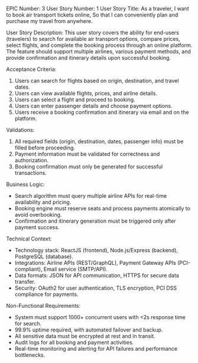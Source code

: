 EPIC Number: 3
User Story Number: 1
User Story Title: As a traveler, I want to book air transport tickets online, So that I can conveniently plan and purchase my travel from anywhere.

User Story Description: This user story covers the ability for end-users (travelers) to search for available air transport options, compare prices, select flights, and complete the booking process through an online platform. The feature should support multiple airlines, various payment methods, and provide confirmation and itinerary details upon successful booking.

Acceptance Criteria:
1. Users can search for flights based on origin, destination, and travel dates.
2. Users can view available flights, prices, and airline details.
3. Users can select a flight and proceed to booking.
4. Users can enter passenger details and choose payment options.
5. Users receive a booking confirmation and itinerary via email and on the platform.

Validations:
1. All required fields (origin, destination, dates, passenger info) must be filled before proceeding.
2. Payment information must be validated for correctness and authorization.
3. Booking confirmation must only be generated for successful transactions.

Business Logic: 
- Search algorithm must query multiple airline APIs for real-time availability and pricing.
- Booking engine must reserve seats and process payments atomically to avoid overbooking.
- Confirmation and itinerary generation must be triggered only after payment success.

Technical Context:
- Technology stack: ReactJS (frontend), Node.js/Express (backend), PostgreSQL (database).
- Integrations: Airline APIs (REST/GraphQL), Payment Gateway APIs (PCI-compliant), Email service (SMTP/API).
- Data formats: JSON for API communication, HTTPS for secure data transfer.
- Security: OAuth2 for user authentication, TLS encryption, PCI DSS compliance for payments.

Non-Functional Requirements:
- System must support 1000+ concurrent users with <2s response time for search.
- 99.9% uptime required, with automated failover and backup.
- All sensitive data must be encrypted at rest and in transit.
- Audit logs for all booking and payment activities.
- Real-time monitoring and alerting for API failures and performance bottlenecks.
